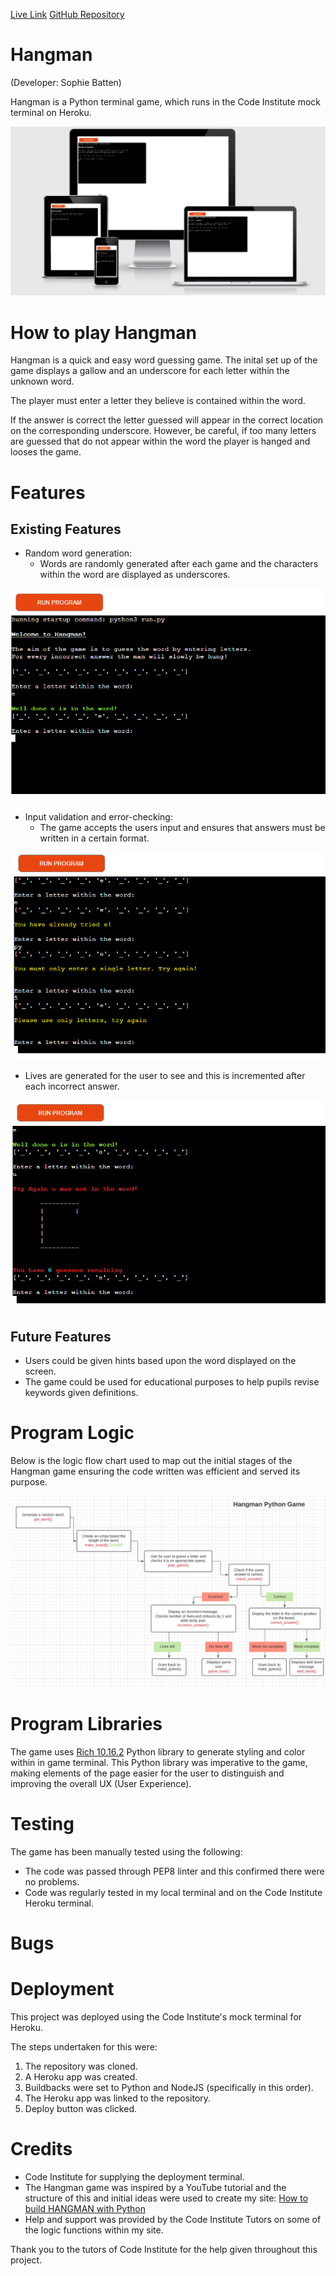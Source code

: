 [Live Link](https://hangman-game-python3.herokuapp.com/)
[GitHub Repository](https://github.com/sophiebatten123/Hangman)

# Hangman 

(Developer: Sophie Batten)

Hangman is a Python terminal game, which runs in the Code Institute mock terminal on Heroku.

![Am I Responsive?](assets/images/responsive.PNG)

# How to play Hangman

Hangman is a quick and easy word guessing game. The inital set up of the game displays a gallow and an underscore for each letter within the unknown word.

The player must enter a letter they believe is contained within the word. 

If the answer is correct the letter guessed will appear in the correct location on the corresponding underscore. However, be careful, if too many letters are guessed that do not appear within the word the player is hanged and looses the game. 

# Features

## Existing Features

- Random word generation:
    - Words are randomly generated after each game and the characters within the word are displayed as underscores.

![Random-word-generation](assets/images/well-done.PNG)
- Input validation and error-checking:
    - The game accepts the users input and ensures that answers must be written in a certain format.

![User-validation-checks](assets/images/error.PNG)
- Lives are generated for the user to see and this is incremented after each incorrect answer.

![Lives-incremented](assets/images/try-again.PNG)

## Future Features
- Users could be given hints based upon the word displayed on the screen.
- The game could be used for educational purposes to help pupils revise keywords given definitions.

# Program Logic

Below is the logic flow chart used to map out the initial stages of the Hangman game ensuring the code written was efficient and served its purpose.

![Logic-flow-chart](assets/images/flow-chart.PNG)

# Program Libraries

The game uses [Rich 10.16.2](https://rich.readthedocs.io/en/stable/introduction.html) Python library to generate styling and color within in game terminal.
This Python library was imperative to the game, making elements of the page easier for the user to distinguish and improving the overall UX (User Experience).

# Testing
The game has been manually tested using the following:
- The code was passed through PEP8 linter and this confirmed there were no problems.
- Code was regularly tested in my local terminal and on the Code Institute Heroku terminal.

# Bugs


# Deployment
This project was deployed using the Code Institute's mock terminal for Heroku.

The steps undertaken for this were:
1. The repository was cloned.
2. A Heroku app was created.
3. Buildbacks were set to Python and NodeJS (specifically in this order).
4. The Heroku app was linked to the repository.
5. Deploy button was clicked.

# Credits

- Code Institute for supplying the deployment terminal.
- The Hangman game was inspired by a YouTube tutorial and the structure of this and initial ideas were used to create my site: [How to build HANGMAN with Python](https://www.youtube.com/watch?v=m4nEnsavl6w)
- Help and support was provided by the Code Institute Tutors on some of the logic functions within my site.

Thank you to the tutors of Code Institute for the help given throughout this project.
